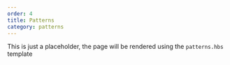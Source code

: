 ```yaml
---
order: 4
title: Patterns
category: patterns
---
```


This is just a placeholder, the page will be rendered using the `patterns.hbs` template